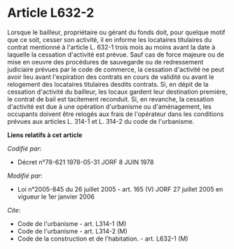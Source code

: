 # Article L632-2

Lorsque le bailleur, propriétaire ou gérant du fonds doit, pour quelque motif que ce soit, cesser son activité, il en informe
les locataires titulaires du contrat mentionné à l'article L. 632-1 trois mois au moins avant la date à laquelle la cessation
d'activité est prévue. Sauf cas de force majeure ou de mise en oeuvre des procédures de sauvegarde ou de redressement
judiciaire prévues par le code de commerce, la cessation d'activité ne peut avoir lieu avant l'expiration des contrats en
cours de validité ou avant le relogement des locataires titulaires desdits contrats. Si, en dépit de la cessation d'activité
du bailleur, les locaux gardent leur destination première, le contrat de bail est tacitement reconduit. Si, en revanche, la
cessation d'activité est due à une opération d'urbanisme ou d'aménagement, les occupants doivent être relogés aux frais de
l'opérateur dans les conditions prévues aux articles L. 314-1 et L. 314-2 du code de l'urbanisme.

**Liens relatifs à cet article**

_Codifié par_:

  - Décret n°78-621 1978-05-31 JORF 8 JUIN 1978

_Modifié par_:

  - Loi n°2005-845 du 26 juillet 2005 - art. 165 (V) JORF 27 juillet 2005 en vigueur le 1er janvier 2006

_Cite_:

  - Code de l'urbanisme - art. L314-1 (M)
  - Code de l'urbanisme - art. L314-2 (M)
  - Code de la construction et de l'habitation. - art. L632-1 (M)
